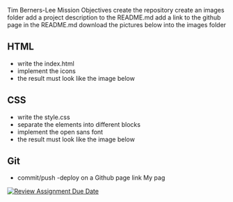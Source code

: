 
Tim Berners-Lee
Mission Objectives
create the repository
create an images folder
add a project description to the README.md
add a link to the github page in the README.md
download the pictures below into the images folder
## HTML
 - write the index.html
  - implement the icons
- the result must look like the image below
## CSS
- write the style.css
- separate the elements into different blocks
- implement the open sans font
 - the result must look like the image below
## Git
- commit/push
 -deploy on a Github page
link
My pag

[![Review Assignment Due Date](https://classroom.github.com/assets/deadline-readme-button-24ddc0f5d75046c5622901739e7c5dd533143b0c8e959d652212380cedb1ea36.svg)](https://classroom.github.com/a/beaczqnd)
